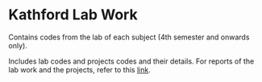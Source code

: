 # Kathford Lab Work
Contains codes from the lab of each subject (4th semester and onwards only).

Includes lab codes and projects codes and their details.
For reports of the lab work and the projects, refer to this [link](https://bit.ly/Kathford).
